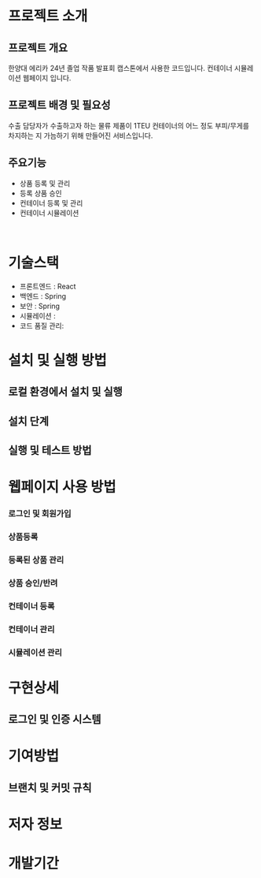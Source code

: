 # 프로젝트 소개
## 프로젝트 개요
한양대 에리카 24년 졸업 작품 발표회 캡스톤에서 사용한 코드입니다. 컨테이너 시뮬레이션 웹페이지 입니다.
## 프로젝트 배경 및 필요성
수출 담당자가 수출하고자 하는 물류 제품이 1TEU 컨테이너의 어느 정도 부피/무게를 차지하는 지 가늠하기 위해 만들어진 서비스입니다.
## 주요기능
- 상품 등록 및 관리
- 등록 상품 승인
- 컨테이너 등록 및 관리
- 컨테이너 시뮬레이션

<br>

# 기술스택
* 프론트엔드 : React
* 백엔드 : Spring
* 보안 : Spring 
* 시뮬레이션 : 
* 코드 품질 관리: 
# 설치 및 실행 방법
## 로컬 환경에서 설치 및 실행

## 설치 단계

## 실행 및 테스트 방법

# 웹페이지 사용 방법

### 로그인 및 회원가입
### 상품등록
### 등록된 상품 관리
### 상품 승인/반려
### 컨테이너 등록
### 컨테이너 관리
### 시뮬레이션 관리

# 구현상세
## 로그인 및 인증 시스템

# 기여방법
## 브랜치 및 커밋 규칙

# 저자 정보
# 개발기간
